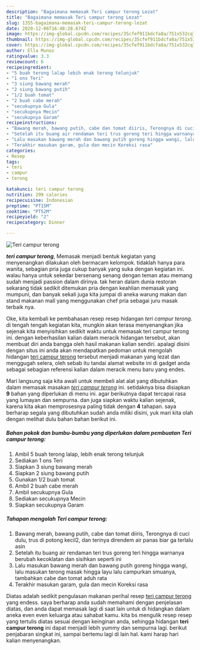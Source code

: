 ```yaml
---
description: "Bagaimana memasak Teri campur terong Lezat"
title: "Bagaimana memasak Teri campur terong Lezat"
slug: 1355-bagaimana-memasak-teri-campur-terong-lezat
date: 2020-12-06T16:48:28.674Z
image: https://img-global.cpcdn.com/recipes/35cfef911bdcfa8a/751x532cq70/teri-campur-terong-foto-resep-utama.jpg
thumbnail: https://img-global.cpcdn.com/recipes/35cfef911bdcfa8a/751x532cq70/teri-campur-terong-foto-resep-utama.jpg
cover: https://img-global.cpcdn.com/recipes/35cfef911bdcfa8a/751x532cq70/teri-campur-terong-foto-resep-utama.jpg
author: Ella Munoz
ratingvalue: 3.3
reviewcount: 6
recipeingredient:
- "5 buah terong lalap lebih enak terong telunjuk"
- "1 ons Teri"
- "3 siung bawang merah"
- "2 siung bawang putih"
- "1/2 buah tomat"
- "2 buah cabe merah"
- "secukupnya Gula"
- "secukupnya Mecin"
- "secukupnya Garam"
recipeinstructions:
- "Bawang merah, bawang putih, cabe dan tomat diiris, Terongnya di cuci dulu, trus di potong kecil2, dan terinya direndem air panas biar ga terlalu asin"
- "Setelah itu buang air rendaman teri trus goreng teri hingga warnanya berubah kecoklatan dan sisihkan seperti ini"
- "Lalu masukan bawang merah dan bawang putih goreng hingga wangi, lalu masukan terong masak hingga layu lalu campurkan smuanya, tambahkan cabe dan tomat aduh rata"
- "Terakhir masukan garam, gula dan mecin Koreksi rasa"
categories:
- Resep
tags:
- teri
- campur
- terong

katakunci: teri campur terong 
nutrition: 299 calories
recipecuisine: Indonesian
preptime: "PT15M"
cooktime: "PT52M"
recipeyield: "2"
recipecategory: Dinner

---
```



![Teri campur terong](https://img-global.cpcdn.com/recipes/35cfef911bdcfa8a/751x532cq70/teri-campur-terong-foto-resep-utama.jpg)

<b><i>teri campur terong</i></b>, Memasak menjadi bentuk kegiatan yang menyenangkan dilakukan oleh bermacam kelompok. tidaklah hanya para wanita, sebagian pria juga cukup banyak yang suka dengan kegiatan ini. walau hanya untuk sekedar bersenang senang dengan teman atau memang sudah menjadi passion dalam dirinya. tak heran dalam dunia restoran sekarang tidak sedikit ditemukan pria dengan keahlian memasak yang mumpuni, dan banyak sekali juga kita jumpai di aneka warung makan dan stand makanan mall yang menggunakan chef pria sebagai juru masak terbaik nya.

Oke, kita kembali ke pembahasan resep resep hidangan <i>teri campur terong</i>. di tengah tengah kegiatan kita, mungkin akan terasa menyenangkan jika sejenak kita menyisihkan sedikit waktu untuk memasak teri campur terong ini. dengan keberhasilan kalian dalam meracik hidangan tersebut, akan membuat diri anda bangga oleh hasil makanan kalian sendiri. apalagi disini dengan situs ini anda akan mendapatkan pedoman untuk mengolah hidangan <u>teri campur terong</u> tersebut menjadi makanan yang lezat dan menggugah selera, oleh sebab itu tandai alamat website ini di gadget anda sebagai sebagian referensi kalian dalam meracik menu baru yang endes.




Mari langsung saja kita awali untuk membeli alat alat yang dibutuhkan dalam memasak masakan <u><i>teri campur terong</i></u> ini. setidaknya bisa disiapkan <b>9</b> bahan yang diperlukan di menu ini. agar berikutnya dapat tercapai rasa yang lumayan dan sempurna. dan juga siapkan waktu kalian sejenak, karena kita akan memprosesnya paling tidak dengan <b>4</b> tahapan. saya berharap segala yang dibutuhkan sudah anda miliki disini, yuk mari kita olah dengan melihat dulu bahan bahan berikut ini.

<!--inarticleads1-->

##### Bahan pokok dan bumbu-bumbu yang diperlukan dalam pembuatan Teri campur terong:

1. Ambil 5 buah terong lalap, lebih enak terong telunjuk
1. Sediakan 1 ons Teri
1. Siapkan 3 siung bawang merah
1. Siapkan 2 siung bawang putih
1. Gunakan 1/2 buah tomat
1. Ambil 2 buah cabe merah
1. Ambil secukupnya Gula
1. Sediakan secukupnya Mecin
1. Siapkan secukupnya Garam




<!--inarticleads2-->

##### Tahapan mengolah Teri campur terong:

1. Bawang merah, bawang putih, cabe dan tomat diiris, Terongnya di cuci dulu, trus di potong kecil2, dan terinya direndem air panas biar ga terlalu asin
1. Setelah itu buang air rendaman teri trus goreng teri hingga warnanya berubah kecoklatan dan sisihkan seperti ini
1. Lalu masukan bawang merah dan bawang putih goreng hingga wangi, lalu masukan terong masak hingga layu lalu campurkan smuanya, tambahkan cabe dan tomat aduh rata
1. Terakhir masukan garam, gula dan mecin Koreksi rasa




Diatas adalah sedikit pengulasan makanan perihal resep <u>teri campur terong</u> yang endess. saya berharap anda sudah memahami dengan penjelasan diatas, dan anda dapat memasak lagi di saat lain untuk di hidangkan dalam aneka even even keluarga atau sahabat kamu. kita bs mengulik resep resep yang tertulis diatas sesuai dengan keinginan anda, sehingga hidangan <b>teri campur terong</b> ini dapat menjadi lebih yummy dan sempurna lagi. berikut penjabaran singkat ini, sampai bertemu lagi di lain hal. kami harap hari kalian menyenangkan.

